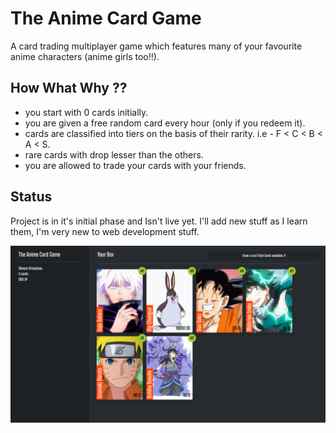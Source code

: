 # The Anime Card Game

A card trading multiplayer game which features many of your favourite anime characters (anime girls too!!). 

## How What Why ??

- you start with 0 cards initially.
- you are given a free random card every hour (only if you redeem it).
- cards are classified into tiers on the basis of their rarity. i.e - F < C < B < A < S.
- rare cards with drop lesser than the others.
- you are allowed to trade your cards with your friends.

## Status

Project is in it's initial phase and Isn't live yet.
I'll add new stuff as I learn them, I'm very new to web development stuff.

![Game's Current look](./preview.png?raw=true "Title")

